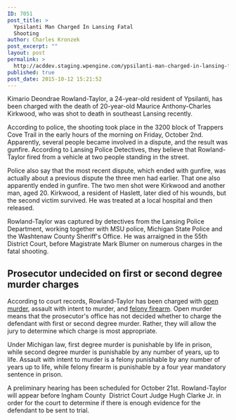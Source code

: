 ```yaml
---
ID: 7051
post_title: >
  Ypsilanti Man Charged In Lansing Fatal
  Shooting
author: Charles Kronzek
post_excerpt: ""
layout: post
permalink: >
  http://acddev.staging.wpengine.com/ypsilanti-man-charged-in-lansing-fatal-shooting.html
published: true
post_date: 2015-10-12 15:21:52
---
```

<span style="font-weight: 400;">Kimario Deondrae Rowland-Taylor, a 24-year-old resident of Ypsilanti, has been charged with the death of 20-year-old Maurice Anthony-Charles Kirkwood, who was shot to death in southeast Lansing recently.</span>

<span style="font-weight: 400;">According to police, the shooting took place in </span><span style="font-weight: 400;">the 3200 block of Trappers Cove Trail in the early hours of the morning on Friday, October 2nd. Apparently, several people became involved in a dispute, and the result was gunfire. According to Lansing Police Detectives, they believe that Rowland-Taylor fired from a vehicle at two people standing in the street.</span><!--more-->

<span style="font-weight: 400;">Police also say that the most recent dispute, which ended with gunfire, was actually about a previous dispute the three men had earlier. That one also apparently ended in gunfire. The two men shot were Kirkwood and another man, aged 20. Kirkwood, a resident of Haslett, later died of his wounds, but the second victim survived. He was treated at a local hospital and then released.</span>

Rowland-Taylor was captured by detectives from the Lansing Police Department, working together with MSU police, Michigan State Police and the Washtenaw County Sheriff's Office. He was arraigned in the 55th District Court, before Magistrate Mark Blumer on numerous charges in the fatal shooting.


<h2>Prosecutor undecided on first or second degree murder charges</h2>

<span style="font-weight: 400;">According to court records, Rowland-Taylor has been charged with <a href="http://acddev.staging.wpengine.com/michigan-open-murder-attorneys.html" target="_blank">open murder</a>, assault with intent to murder, and <a href="http://acddev.staging.wpengine.com/michigan-felony-firearm-attorneys-michigan-gun-lawyers.html" target="_blank">felony firearm</a>. Open murder means that the prosecutor's office has not decided whether to charge the defendant with first or second degree murder. Rather, they will allow the jury to determine which charge is most appropriate.</span>

<span style="font-weight: 400;">Under Michigan law, first degree murder is punishable by life in prison, while second degree murder is punishable by any number of years, up to life. Assault with intent to murder is a felony punishable by any number of years up to life, while felony firearm is punishable by a four year mandatory sentence in prison.</span>

<span style="font-weight: 400;">A preliminary hearing has been scheduled for October 21st. Rowland-Taylor will appear before Ingham County  District Court Judge Hugh Clarke Jr. in order for the court to determine if there is enough evidence for the defendant to be sent to trial.</span>